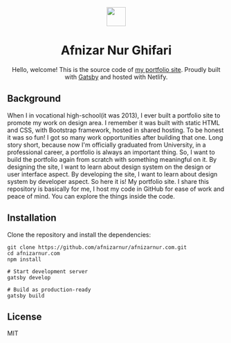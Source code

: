 <div align="center">
  <a href="https://github.com/bukalapak/blds-illustration/tree/master/dist/illustration-zip">
    <img src="https://user-images.githubusercontent.com/4648648/64487168-1ce5e580-d261-11e9-901b-934a010aa1d1.png" width="44">
  </a>
</div>
<h1 align="center">Afnizar Nur Ghifari</h1>
<p align="center">Hello, welcome! This is the source code of <a href="https://afnizarnur.com/">my portfolio site</a>. Proudly built with <a href="https://www.gatsbyjs.org">Gatsby</a> and hosted with Netlify.</p>

## Background
When I in vocational high-school(it was 2013), I ever built a portfolio site to promote my work on design area. I remember it was built with static HTML and CSS, with Bootstrap framework, hosted in shared hosting. To be honest it was so fun! I got so many work opportunities after building that one. Long story short, because now I'm officially graduated from University, in a professional career, a portfolio is always an important thing. So, I want to build the portfolio again from scratch with something meaningful on it. By designing the site, I want to learn about design system on the design or user interface aspect. By developing the site, I want to learn about design system by developer aspect. So here it is! My portfolio site. I share this repository is basically for me, I host my code in GitHub for ease of work and peace of mind. You can explore the things inside the code.

## Installation
Clone the repository and install the dependencies:

    git clone https://github.com/afnizarnur/afnizarnur.com.git
    cd afnizarnur.com
    npm install

    # Start development server
    gatsby develop

    # Build as production-ready
    gatsby build

## License
MIT